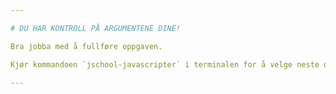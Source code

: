 ```yaml
---

# DU HAR KONTROLL PÅ ARGUMENTENE DINE!

Bra jobba med å fullføre oppgaven.

Kjør kommandoen `jschool-javascripter` i terminalen for å velge neste oppgave.

---
```

